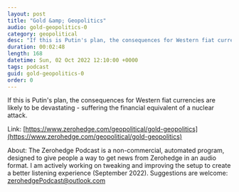 ```yaml
---
layout: post
title: "Gold &amp; Geopolitics"
audio: gold-geopolitics-0
category: geopolitical
desc: "If this is Putin's plan, the consequences for Western fiat currencies are likely to be devastating - suffering the financial equivalent of a nuclear attack."
duration: 00:02:48
length: 168
datetime: Sun, 02 Oct 2022 12:10:00 +0000
tags: podcast
guid: gold-geopolitics-0
order: 0
---
```

If this is Putin's plan, the consequences for Western fiat currencies are likely to be devastating - suffering the financial equivalent of a nuclear attack.

Link: [https://www.zerohedge.com/geopolitical/gold-geopolitics](https://www.zerohedge.com/geopolitical/gold-geopolitics)

About: The Zerohedge Podcast is a non-commercial, automated program, designed to give people a way to get news from Zerohedge in an audio format.  I am actively working on tweaking and improving the setup to create a better listening experience (September 2022).  Suggestions are welcome: [zerohedgePodcast@outlook.com](mailto:zerohedgePodcast@outlook.com)